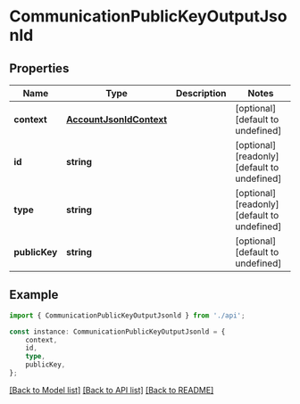 # CommunicationPublicKeyOutputJsonld



## Properties

Name | Type | Description | Notes
------------ | ------------- | ------------- | -------------
**context** | [**AccountJsonldContext**](AccountJsonldContext.md) |  | [optional] [default to undefined]
**id** | **string** |  | [optional] [readonly] [default to undefined]
**type** | **string** |  | [optional] [readonly] [default to undefined]
**publicKey** | **string** |  | [optional] [default to undefined]

## Example

```typescript
import { CommunicationPublicKeyOutputJsonld } from './api';

const instance: CommunicationPublicKeyOutputJsonld = {
    context,
    id,
    type,
    publicKey,
};
```

[[Back to Model list]](../README.md#documentation-for-models) [[Back to API list]](../README.md#documentation-for-api-endpoints) [[Back to README]](../README.md)
